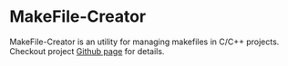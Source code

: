 # MakeFile-Creator

MakeFile-Creator is an utility for managing makefiles in C/C++ projects.
Checkout project [Github page](http://github.com/m3sserschmitt/makefile-creator.git) for details.